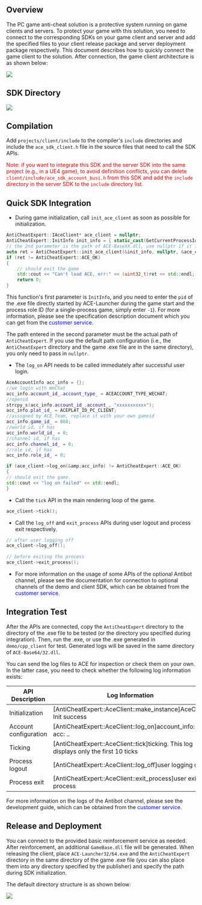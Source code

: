 ## Overview

The PC game anti-cheat solution is a protective system running on game clients and servers. To protect your game with this solution, you need to connect to the corresponding SDKs on your game client and server and add the specified files to your client release package and server deployment package respectively. This document describes how to quickly connect the game client to the solution. After connection, the game client architecture is as shown below:

![ ](/docs/ACE-doc/50_anti-cheat-pc/10/4.png)

## SDK Directory

![ ](/docs/ACE-doc/50_anti-cheat-pc/10/5.png)

## Compilation

Add `projects/client/include` to the compiler's `include` directories and include the `ace_sdk_client.h` file in the source files that need to call the SDK APIs.

<font color="#dd0000">Note: if you want to integrate this SDK and the server SDK into the same project (e.g., in a UE4 game), to avoid definition conflicts, you can delete `client/include/ace_sdk_account_busi.h` from this SDK and add the `include` directory in the server SDK to the `include` directory list.</font>

## Quick SDK Integration

* During game initialization, call `init_ace_client` as soon as possible for initialization.

```c++
AntiCheatExpert::IAceClient* ace_client = nullptr; 
AntiCheatExpert::InitInfo init_info = { static_cast(GetCurrentProcessId()), -1 }; 
// the 2nd parameter is the path of ACE-BaseXX.dll, use nullptr if it is in the default path 
auto ret = AntiCheatExpert::init_ace_client(&init_info, nullptr, &ace_client); 
if (ret != AntiCheatExpert::ACE_OK) 
{ 
    // should exit the game 
    std::cout << "Can't load ACE, err:" << (uint32_t)ret << std::endl; 
    return 0; 
}
```

This function's first parameter is `InitInfo`, and you need to enter the `pid` of the .exe file directly started by ACE-Launcher during the game start and the process role ID (for a single-process game, simply enter `-1`). For more information, please see the specification description document which you can get from the <font color="blue">customer service</font>.

The path entered in the second parameter must be the actual path of `AntiCheatExpert`. If you use the default path configuration (i.e., the `AntiCheatExpert` directory and the game .exe file are in the same directory), you only need to pass in `nullptr`.

* The `log_on` API needs to be called immediately after successful user login.

```c++
AceAccountInfo acc_info = {}; 
//we login with WeChat 
acc_info.account_id_.account_type_ = ACEACCOUNT_TYPE_WECHAT; 
//openid 
strcpy_s(acc_info.account_id_.account_, "xxxxxxxxxxx"); 
acc_info.plat_id_ = ACEPLAT_ID_PC_CLIENT; 
//assigned by ACE Team, replace it with your own gameid 
acc_info.game_id_ = 888; 
//world id, if has 
acc_info.world_id_ = 0; 
//channel id, if has 
acc_info.channel_id_ = 0; 
//role id, if has 
acc_info.role_id_ = 0; 

if (ace_client->log_on(&amp;acc_info) != AntiCheatExpert::ACE_OK) 
{ 
// should exit the game. 
std::cout << "log on failed" << std::endl; 
}
```

* Call the `tick` API in the main rendering loop of the game.

```c++
ace_client->tick();
```

* Call the `log_off` and `exit_process` APIs during user logout and process exit respectively.

```c++
// after user logging off
ace_client->log_off();
 
// before exiting the process
ace_client->exit_process();
```

* For more information on the usage of some APIs of the optional Antibot channel, please see the documentation for connection to optional channels of the demo and client SDK, which can be obtained from the <font color="blue">customer service</font>.

## Integration Test

After the APIs are connected, copy the `AntiCheatExpert` directory to the directory of the .exe file to be tested (or the directory you specified during integration). Then, run the .exe, or use the .exe generated in `demo/cpp_client` for test. Generated logs will be saved in the same directory of `ACE-Base64/32.dll`.

You can send the log files to ACE for inspection or check them on your own. In the latter case, you need to check whether the following log information exists:

| API Description | Log Information |
|------|------|
| Initialization |[AntiCheatExpert::AceClient::make_instance]AceClient Init success |
| Account configuration |[AntiCheatExpert::AceClient::log_on]account_info: acc: .. |
| Ticking |[AntiCheatExpert::AceClient::tick]ticking. This log displays only the first 10 ticks |
| Process logout |[AntiCheatExpert::AceClient::log_off]user logging off |
| Process exit |[AntiCheatExpert::AceClient::exit_process]user exiting process |

For more information on the logs of the Antibot channel, please see the development guide, which can be obtained from the <font color="blue">customer service</font>.

## Release and Deployment

You can connect to the provided basic reinforcement service as needed. After reinforcement, an additional `GameBase.dll` file will be generated.
When releasing the client, place `ACE-Launcher32/64.exe` and the `AntiCheatExpert` directory in the same directory of the game .exe file (you can also place them into any directory specified by the publisher) and specify the path during SDK initialization.

The default directory structure is as shown below:

![ ](/docs/ACE-doc/50_anti-cheat-pc/10/6.png)

